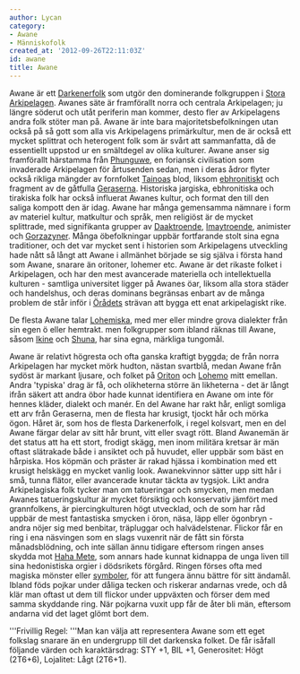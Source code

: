 ```yaml
---
author: Lycan
category:
- Awane
- Människofolk
created_at: '2012-09-26T22:11:03Z'
id: awane
title: Awane
---
```

Awane är ett [Darkenerfolk] som utgör den dominerande folkgruppen i [Stora Arkipelagen]. Awanes säte är framförallt norra och centrala Arkipelagen; ju längre söderut och utåt periferin man kommer, desto fler av Arkipelagens andra folk stöter man på. Awane är inte bara majoritetsbefolkningen utan också på så gott som alla vis Arkipelagens primärkultur, men de är också ett mycket splittrat och heterogent folk som är svårt att sammanfatta, då de essentiellt uppstod ur en smältdegel av olika kulturer. Awane anser sig framförallt härstamma från [Phunguwe], en foriansk civilisation som invaderade Arkipelagen för årtusenden sedan, men i deras ådror flyter också rikliga mängder av fornfolket [Tainoas] blod, liksom [ebhronitiskt] och fragment av de gåtfulla [Geraserna]. Historiska jargiska, ebhronitiska och tirakiska folk har också influerat Awanes kultur, och format den till den saliga kompott den är idag. Awane har många gemensamma nämnare i form av materiel kultur, matkultur och språk, men religiöst är de mycket splittrade, med signifikanta grupper av [Daaktroende], [Imaytroende], animister och [Gorzazyner]. Många öbefolkningar uppbär fortfarande stolt sina egna traditioner, och det var mycket sent i historien som Arkipelagens utveckling hade nått så långt att Awane i allmänhet började se sig själva i första hand som Awane, snarare än oritoner, lohemer etc. Awane är det rikaste folket i Arkipelagen, och har den mest avancerade materiella och intellektuella kulturen - samtliga universitet ligger på Awanes öar, liksom alla stora städer och handelshus, och deras dominans begränsas enbart av de många problem de står inför i [Örådets] strävan att bygga ett enat arkipelagiskt rike.

De flesta Awane talar [Lohemiska], med mer eller mindre grova dialekter från sin egen ö eller hemtrakt. men folkgrupper som ibland räknas till Awane, såsom [Ikine] och [Shuna], har sina egna, märkliga tungomål.

Awane är relativt högresta och ofta ganska kraftigt byggda; de från norra Arkipelagen har mycket mörk hudton, nästan svartblå, medan Awane från sydöst är markant ljusare, och folket på [Oriton] och [Lohemo] mitt emellan. Andra 'typiska' drag är få, och olikheterna större än likheterna - det är långt ifrån säkert att andra öbor hade kunnat identifiera en Awane om inte för hennes kläder, dialekt och manér. En del Awane har rakt hår, enligt somliga ett arv från Geraserna, men de flesta har krusigt, tjockt hår och mörka ögon. Håret är, som hos de flesta Darkenerfolk, i regel kolsvart, men en del Awane färgar delar av sitt hår brunt, vitt eller svagt rött. Bland Awanemän är det status att ha ett stort, frodigt skägg, men inom militära kretsar är män oftast slätrakade både i ansiktet och på huvudet, eller uppbär som bäst en hårpiska. Hos köpmän och präster är rakad hjässa i kombination med ett krusigt helskägg en mycket vanlig look. Awanekvinnor sätter upp sitt hår i små, tunna flätor, eller avancerade knutar täckta av tygsjok. Likt andra Arkipelagiska folk tycker man om tatueringar och smycken, men medan Awanes tatueringskultur är mycket försiktig och konservativ jämfört med grannfolkens, är piercingkulturen högt utvecklad, och de som har råd uppbär de mest fantastiska smycken i öron, näsa, läpp eller ögonbryn - andra nöjer sig med benbitar, träpluggar och halvädelstenar. Flickor får en ring i ena näsvingen som en slags vuxenrit när de fått sin första månadsblödning, och inte sällan ännu tidigare eftersom ringen anses skydda mot [Haha Mete], som annars hade kunnat kidnappa de unga liven till sina hedonistiska orgier i dödsrikets förgård. Ringen förses ofta med magiska mönster eller [symboler], för att fungera ännu bättre för sitt ändamål. Ibland föds pojkar under dåliga tecken och riskerar andarnas vrede, och då klär man oftast ut dem till flickor under uppväxten och förser dem med samma skyddande ring. När pojkarna vuxit upp får de åter bli män, eftersom andarna vid det laget glömt bort dem.

'''Frivillig Regel: '''Man kan välja att representera Awane som ett eget folkslag snarare än en undergrupp till det darkenska folket. De får isåfall följande värden och karaktärsdrag: STY +1, BIL +1, Generositet: Högt (2T6+6), Lojalitet: Lågt (2T6+1).

  [Darkenerfolk]: Darkener
  [Stora Arkipelagen]: Stora_Arkipelagen
  [Phunguwe]: Phunguwe
  [Tainoas]: Tainoa
  [ebhronitiskt]: Ebhroniter
  [Geraserna]: Geraserna
  [Daaktroende]: Arkipelagisk_Daaktro
  [Imaytroende]: Imaytron_i_Arkipelagen
  [Gorzazyner]: Gorzazyner
  [Örådets]: Örådet
  [Lohemiska]: Lohemiska
  [Ikine]: Ikine
  [Shuna]: Shuna
  [Oriton]: Oriton
  [Lohemo]: Lohemo
  [Haha Mete]: Haha_Mete
  [symboler]: Orongohongo